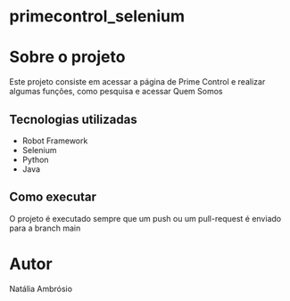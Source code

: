 # primecontrol_selenium

# Sobre o projeto
Este projeto consiste em acessar a página de Prime Control e realizar algumas funções, como pesquisa e acessar Quem Somos

## Tecnologias utilizadas
 - Robot Framework
 - Selenium
 - Python
 - Java
 ## Como executar
O projeto é executado sempre que um push ou um pull-request é enviado para a branch main

# Autor
Natália Ambrósio